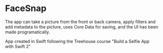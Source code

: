 # FaceSnap

The app can take a picture from the front or back camera, apply filters and add metadata to the picture, uses Core Data for saving, and the UI has been made programatically.

App created in Swift following the Treehouse course "Build a Selfie App with Swift 2"
